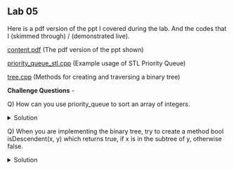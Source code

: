 ## Lab 05

Here is a pdf version of the ppt I covered during the lab. And the codes that I (skimmed through) / (demonstrated live).

  [content.pdf](content.pdf) (The pdf version of the ppt shown)

  [priority_queue_stl.cpp](priority_queue_stl.cpp) (Example usage of STL Priority Queue)

  [tree.cpp](tree.cpp) (Methods for creating and traversing a binary tree)

**Challenge Questions** -

Q) How can you use priority_queue to sort an array of integers.

<details>
  <summary>Solution</summary>
  TBA
</details>

Q) When you are implementing the binary tree, try to create a method bool isDescendent(x, y) which returns true, if x is in the subtree of y, otherwise false.

<details>
  <summary>Solution</summary>
  TBA
</details>
